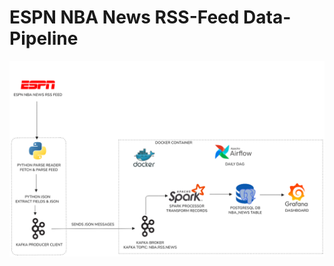 # ESPN NBA News RSS-Feed Data-Pipeline
![Alt Text](/rss_pipeline/docs/NBA_NEWS_RSS_FEED_DATA_PIPELINE.png)
